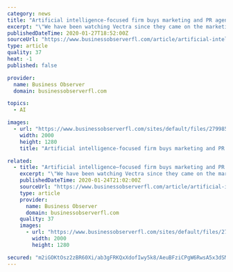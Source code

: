 ```yaml
---
category: news
title: "Artificial intelligence-focused firm buys marketing and PR agency"
excerpt: "\"We have been watching Vectra since they came on the marketing landscape in 2017. Being able to combine our expertise and the artificial intelligence technology that Vectra brings is going to result in efficiencies and value that will knock it out of the park.\" Vectra Digital was named to the GrowFL Top 50 Florida Companies to Watch list in 2019."
publishedDateTime: 2020-01-27T18:52:00Z
sourceUrl: "https://www.businessobserverfl.com/article/artificial-intelligence-focused-firm-buys-marketing-and-pr-agency"
type: article
quality: 37
heat: -1
published: false

provider:
  name: Business Observer
  domain: businessobserverfl.com

topics:
  - AI

images:
  - url: "https://www.businessobserverfl.com/sites/default/files/279985_standard.png"
    width: 2000
    height: 1280
    title: "Artificial intelligence-focused firm buys marketing and PR agency"

related:
  - title: "Artificial intelligence–focused firm buys marketing and PR agency"
    excerpt: "\"We have been watching Vectra since they came on the marketing landscape in 2017. Being able to combine our expertise and the artificial intelligence technology that Vectra brings is going to result in efficiencies and value that will knock it out of the park.\" Vectra Digital was named to the GrowFL Top 50 Florida Companies to Watch list in 2019."
    publishedDateTime: 2020-01-24T21:02:00Z
    sourceUrl: "https://www.businessobserverfl.com/article/artificial-intelligence-focused-firm-buys-marketing-and-pr-agency"
    type: article
    provider:
      name: Business Observer
      domain: businessobserverfl.com
    quality: 37
    images:
      - url: "https://www.businessobserverfl.com/sites/default/files/279985_standard.png"
        width: 2000
        height: 1280

secured: "m2iGOKtOsz2zBR60Xi/ab3gFRKQxXdofIwy5k8/AeuBFziCPgW6RwsA5x3dSM72fjbl2ZBHG6faLEl9PbLrFrCA3fqqjOcUU7f9X+AyTwBdnD7qXpCy1BddmQxlFnk3MwMD6yyIRSVRVMC7UDNo3SMaPz+qgLIBq2sr67Jtc5soj1pj2FHsNIdZ9gpbtGi5CZ0EQZBQxtfxbBbXFn/sTNs9wKNFIxc+ad6UpXboiJQ7Vv0agNoeKHvTFbQDKjqv3P0K6fsYz1Cm3l6zUQpVL0AMO1QUx2h2jV9vRamWX5HpTs91j8CjpD6fhRPaUpB2Siehtrp6FaNQqpExILqZgPQ2rWqEd5mg/doXXwE++Zwo9ljHaAJrXyBLWj5vaWNDTZGcncYgAUfcwjMaDthRRz67M+k7y5gAWqfksWsAD94Nntn3rU3Ezd71YtSSk0b0FnUQj50oGRvp9DiMTMj0KG6slyY5bFMsIXwPPCplkff4=;BklJhPW5AFcdeYiv3Sr7Yg=="
---
```


